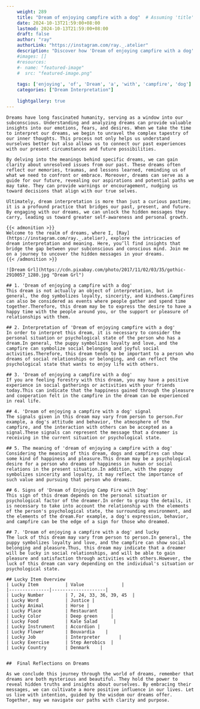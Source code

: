 ```yaml
---
    weight: 289
    title: "Dream of enjoying campfire with a dog"  # Assuming 'title' column exists
    date: 2024-10-13T21:59:00+08:00
    lastmod: 2024-10-13T21:59:00+08:00
    draft: false
    author: "ray"
    authorLink: "https://instagram.com/ray._.atelier"
    description: "Discover how 'Dream of enjoying campfire with a dog' can interpret your future and uncover its significant meanings in your life."
    #images: []
    #resources:
    #- name: "featured-image"
    #  src: "featured-image.png"
    
    tags: ['enjoying', 'of', 'Dream', 'a', 'with', 'campfire', 'dog']
    categories: ["Dream Interpretation"]
    
    lightgallery: true
---
```

    
    Dreams have long fascinated humanity, serving as a window into our subconscious. Understanding and analyzing dreams can provide valuable insights into our emotions, fears, and desires. When we take the time to interpret our dreams, we begin to unravel the complex tapestry of our inner thoughts. This process not only helps us understand ourselves better but also allows us to connect our past experiences with our present circumstances and future possibilities.
    
    By delving into the meanings behind specific dreams, we can gain clarity about unresolved issues from our past. These dreams often reflect our memories, traumas, and lessons learned, reminding us of what we need to confront or embrace. Moreover, dreams can serve as a guide for our future, revealing our aspirations and potential paths we may take. They can provide warnings or encouragement, nudging us toward decisions that align with our true selves.
    
    Ultimately, dream interpretation is more than just a curious pastime; it is a profound practice that bridges our past, present, and future. By engaging with our dreams, we can unlock the hidden messages they carry, leading us toward greater self-awareness and personal growth.
    
    {{< admonition >}}
    Welcome to the realm of dreams, where I, [Ray](https://instagram.com/ray._.atelier), explore the intricacies of dream interpretation and meaning. Here, you’ll find insights that bridge the gap between your subconscious and conscious mind. Join me on a journey to uncover the hidden messages in your dreams.
    {{< /admonition >}}
    
    ![Dream Grl](https://cdn.pixabay.com/photo/2017/11/02/03/35/gothic-2910057_1280.jpg "Dream Grl")
    
    ## 1. 'Dream of enjoying a campfire with a dog'
    This dream is not actually an object of interpretation, but in general, the dog symbolizes loyalty, sincerity, and kindness.Campfires can also be considered as events where people gather and spend time together.Therefore, this dream may be to express the desire to have a happy time with the people around you, or the support or pleasure of relationships with them.
    
    ## 2. Interpretation of 'Dream of enjoying campfire with a dog'
    In order to interpret this dream, it is necessary to consider the personal situation or psychological state of the person who has a dream.In general, the puppy symbolizes loyalty and love, and the campfire can symbolize social belonging and joyful social activities.Therefore, this dream tends to be important to a person who dreams of social relationships or belonging, and can reflect the psychological state that wants to enjoy life with others.
    
    ## 3. 'Dream of enjoying a campfire with a dog'
    If you are feeling forestry with this dream, you may have a positive experience in social gatherings or activities with your friends today.This can indicate that the happiness gained through the pleasure and cooperation felt in the campfire in the dream can be experienced in real life.
    
    ## 4. 'Dream of enjoying a campfire with a dog' signal
    The signals given in this dream may vary from person to person.For example, a dog's attitude and behavior, the atmosphere of the campfire, and the interaction with others can be accepted as a signal.These signals can represent the message that a dreamer is receiving in the current situation or psychological state.
    
    ## 5. The meaning of 'dream of enjoying a campfire with a dog'
    Considering the meaning of this dream, dogs and campfires can show some kind of happiness and pleasure.This dream may be a psychological desire for a person who dreams of happiness in human or social relations in the present situation.In addition, with the puppy symbolizes sincerity and loyalty, it may reflect the importance of such value and pursuing that person who dreams.
    
    ## 6. Signs of 'Dream of Enjoying Camp Fire with Dog'
    This sign of this dream depends on the personal situation or psychological factor of the dreamer.In order to grasp the details, it is necessary to take into account the relationship with the elements of the person's psychological state, the surrounding environment, and the elements of the dream.For example, a dog's expression, behavior, and campfire can be the edge of a sign for those who dreamed.
    
    ## 7. 'Dream of enjoying a campfire with a dog' and lucky
    The luck of this dream may vary from person to person.In general, the puppy symbolizes loyalty and love, and the campfire can show social belonging and pleasure.Thus, this dream may indicate that a dreamer will be lucky in social relationships, and will be able to gain pleasure and satisfaction through activities with others.However, the luck of this dream can vary depending on the individual's situation or psychological state.
    
    ## Lucky Item Overview
    | Lucky Item          | Value              |
    |---------------|--------------------|
    | Lucky Number        | 7, 24, 33, 36, 39, 45  |
    | Lucky Word          | Justice |
    | Lucky Animal        | Horse |
    | Lucky Place         | Restaurant     |
    | Lucky Color         | Deep green     |
    | Lucky Food          | Kale Salad      |
    | Lucky Instrument    | Accordion |
    | Lucky Flower        | Bouvardia    |
    | Lucky Job           | Interpreter       |
    | Lucky Exercise      | Step Aerobics  |
    | Lucky Country       | Denmark    |
    
    
    ##  Final Reflections on Dreams
    
    As we conclude this journey through the world of dreams, remember that dreams are both mysterious and beautiful. They hold the power to reveal hidden truths and insights about ourselves. By embracing their messages, we can cultivate a more positive influence in our lives. Let us live with intention, guided by the wisdom our dreams offer. Together, may we navigate our paths with clarity and purpose.
    